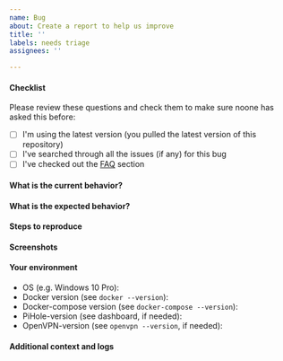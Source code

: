 ```yaml
---
name: Bug
about: Create a report to help us improve
title: ''
labels: needs triage
assignees: ''

---
```


#### Checklist
Please review these questions and check them to make sure noone has asked this before:
 - [ ] I'm using the latest version (you pulled the latest version of this repository)
 - [ ] I've searched through all the issues (if any) for this bug
 - [ ] I've checked out the [FAQ](https://github.com/simonwep/openvpn-pihole#faq--recipes) section

#### What is the current behavior?
<!-- A clear and concise description of what the bug is. -->

#### What is the expected behavior?
<!-- A clear and concise description of what you expected to happen.? -->

#### Steps to reproduce
<!-- How can someone reproduce the problem? -->

#### Screenshots
<!-- If applicable, add screenshots to help explain your problem. -->

#### Your environment
 - OS (e.g. Windows 10 Pro):
 - Docker version (see `docker --version`):
 - Docker-compose version (see `docker-compose --version`):
 - PiHole-version (see dashboard, if needed):
 - OpenVPN-version (see `openvpn --version`, if needed):

#### Additional context and logs
<!-- Put any other context about the problem and / or logs here -->
